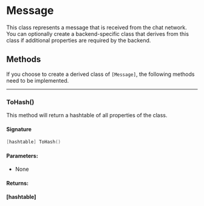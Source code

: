 # Message

This class represents a message that is received from the chat network.
You can optionally create a backend-specific class that derives from this class if additional properties are required by the backend.

## Methods

If you choose to create a derived class of `[Message]`, the following methods need to be implemented.

---

### ToHash()

This method will return a hashtable of all properties of the class.

#### Signature

```powershell
[hashtable] ToHash()
```

#### Parameters:

- None

#### Returns:

**\[hashtable]**
